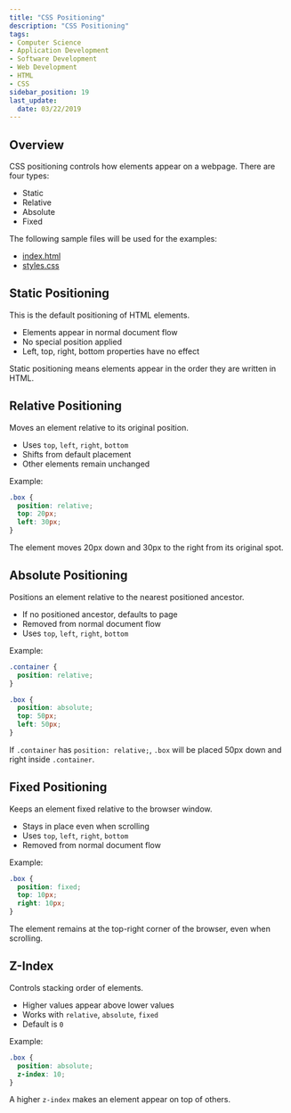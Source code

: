 ```yaml
---
title: "CSS Positioning"
description: "CSS Positioning"
tags: 
- Computer Science
- Application Development
- Software Development
- Web Development
- HTML
- CSS
sidebar_position: 19
last_update:
  date: 03/22/2019
---
```



## Overview 

CSS positioning controls how elements appear on a webpage. There are four types:

- Static
- Relative
- Absolute
- Fixed

The following sample files will be used for the examples:

- [index.html](#overview)
- [styles.css](#overview)

## Static Positioning

This is the default positioning of HTML elements.

- Elements appear in normal document flow
- No special position applied
- Left, top, right, bottom properties have no effect

Static positioning means elements appear in the order they are written in HTML.

## Relative Positioning

Moves an element relative to its original position.

- Uses `top`, `left`, `right`, `bottom`
- Shifts from default placement
- Other elements remain unchanged

Example:

```css
.box {
  position: relative;
  top: 20px;
  left: 30px;
}
```

The element moves 20px down and 30px to the right from its original spot.

## Absolute Positioning

Positions an element relative to the nearest positioned ancestor.

- If no positioned ancestor, defaults to page
- Removed from normal document flow
- Uses `top`, `left`, `right`, `bottom`

Example:

```css
.container {
  position: relative;
}

.box {
  position: absolute;
  top: 50px;
  left: 50px;
}
```

If `.container` has `position: relative;`, `.box` will be placed 50px down and right inside `.container`.

## Fixed Positioning

Keeps an element fixed relative to the browser window.

- Stays in place even when scrolling
- Uses `top`, `left`, `right`, `bottom`
- Removed from normal document flow

Example:

```css
.box {
  position: fixed;
  top: 10px;
  right: 10px;
}
```

The element remains at the top-right corner of the browser, even when scrolling.

## Z-Index

Controls stacking order of elements.

- Higher values appear above lower values
- Works with `relative`, `absolute`, `fixed`
- Default is `0`

Example:

```css
.box {
  position: absolute;
  z-index: 10;
}
```

A higher `z-index` makes an element appear on top of others.


